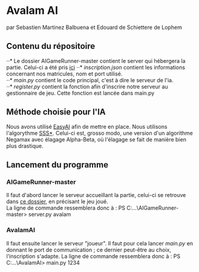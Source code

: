 # Avalam AI
par Sebastien Martinez Balbuena et Edouard de Schiettere de Lophem

## Contenu du répositoire 
⋅⋅*  Le dossier AIGameRunner-master contient le server qui hébergera la partie. Celui-ci a été pris [ici](https://github.com/ECAM-Brussels/AIGameRunner)
⋅⋅* *inscription.json* contient les informations concernant nos matricules, nom et port utilisé.  
⋅⋅* *main.py* contient le code principal, c'est à dire le serveur de l'ia.   
⋅⋅* *register.py* contient la fonction afin d'inscrire notre serveur au gestionnaire de jeu. Cette fonction est lancée dans main.py  

## Méthode choisie pour l'IA 
Nous avons utilisé [EasyAI](https://zulko.github.io/easyAI/) afin de mettre en place. Nous utilisons l'algorythme [SSS*](https://en.wikipedia.org/wiki/SSS*). Celui-ci est, grosso modo, une version d'un algorithme Negamax avec élagage Alpha-Beta, où l'élagage se fait de manière bien plus drastique.  

## Lancement du programme 
### AIGameRunner-master
Il faut d'abord lancer le serveur accueillant la partie, celui-ci se retrouve dans [ce dossier](https://github.com/Seb1903/AvalamAI/tree/master/AIGameRunner-master), en précisant le jeu joué.  
La ligne de commande ressemblera donc à :
PS C:\...\AIGameRunner-master> server.py avalam

### AvalamAI
Il faut ensuite lancer le serveur "joueur". 
Il faut pour cela lancer *main.py* en donnant le port de communication ; ce dernier peut-être au choix, l'inscription s'adapte. 
La ligne de commande ressemblera donc à : 
PS C:\...\AvalamAI> main.py 1234
